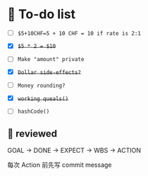 # 📌 To-do list

- [ ] `$5+10CHF=5 + 10 CHF = 10 if rate is 2:1`

- [X] ~~`$5 * 2 = $10`~~
- [ ] `Make "amount" private`
- [X] ~~`Dollar side-effects?`~~
- [ ] `Money rounding?`
- [X] ~~`working queals()`~~
- [ ] `hashCode()`




## 📝 reviewed

GOAL → DONE → EXPECT → WBS → ACTION

每次 Action 前先写 commit message